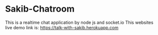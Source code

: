 # Sakib-Chatroom
This is a realtime chat application by node js and socket.io
This websites live demo link is:
https://talk-with-sakib.herokuapp.com
